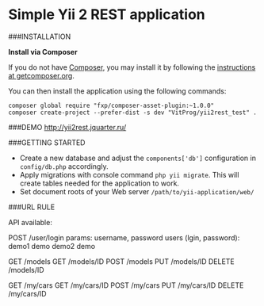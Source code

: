 Simple Yii 2 REST application
=============================

###INSTALLATION

**Install via Composer**

If you do not have [Composer](http://getcomposer.org/), you may install it by following the
[instructions at getcomposer.org](https://getcomposer.org/doc/00-intro.md).

You can then install the application using the following commands:

```
composer global require "fxp/composer-asset-plugin:~1.0.0"
composer create-project --prefer-dist -s dev "VitProg/yii2rest_test" .
```

###DEMO
http://yii2rest.jquarter.ru/

###GETTING STARTED

- Create a new database and adjust the `components['db']` configuration in `config/db.php` accordingly.
- Apply migrations with console command ``php yii migrate``. This will create tables needed for the application to work.
- Set document roots of your Web server `/path/to/yii-application/web/`

###URL RULE

API available:

POST /user/login 
    params: username, password
    users (lgin, password):
        demo1 demo
        demo2 demo
        
GET /models
GET /models/ID
POST /models
PUT /models/ID
DELETE /models/ID

GET /my/cars
GET /my/cars/ID
POST /my/cars
PUT /my/cars/ID
DELETE /my/cars/ID

